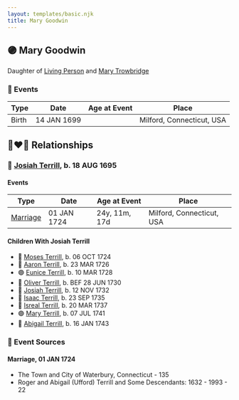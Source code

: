 ```yaml
---
layout: templates/basic.njk
title: Mary Goodwin
---
```

## 🟣 Mary Goodwin

Daughter of [Living Person](/people/3/39421908) and [Mary Trowbridge](/people/4/42640832)

### 📆 Events

Type | Date | Age at Event | Place
------ | ------ | ------ | ------
Birth | 14 JAN 1699 |  | Milford, Connecticut, USA

## 👩‍❤️‍👨 Relationships

### 🔵 [Josiah Terrill](/people/8/80183041), b. 18 AUG 1695

#### Events

Type | Date | Age at Event | Place
------ | ------ | ------ | ------
[Marriage](#event-family-0-event-0) | 01 JAN 1724 | 24y, 11m, 17d | Milford, Connecticut, USA
#### Children With Josiah Terrill
* 🔵 [Moses Terrill](/people/1/19430220), b. 06 OCT 1724
* 🔵 [Aaron Terrill](/people/2/27846482), b. 23 MAR 1726
* 🟣 [Eunice Terrill](/people/7/78054136), b. 10 MAR 1728
* 🔵 [Oliver Terrill](/people/9/94505283), b. BEF 28 JUN 1730
* 🔵 [Josiah Terrill](/people/1/19227229), b. 12 NOV 1732
* 🔵 [Isaac Terrill](/people/8/80400910), b. 23 SEP 1735
* 🔵 [Isreal Terrill](/people/4/44434844), b. 20 MAR 1737
* 🟣 [Mary Terrill](/people/2/25880120), b. 07 JUL 1741
* 🔵 [Abigail Terrill](/people/9/94050390), b. 16 JAN 1743
### 📰 Event Sources

#### <a id="event-family-0-event-0"></a> Marriage, 01 JAN 1724
* The Town and City of Waterbury, Connecticut  - 135
* Roger and Abigail (Ufford) Terrill and Some Descendants: 1632 - 1993  - 22